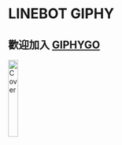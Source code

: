 # LINEBOT GIPHY
## 歡迎加入 [GIPHYGO](https://line.me/R/ti/p/@342qbbsi)


<!-- ![](https://img.onl/O3vbsB){:height="10%" width="10%"} -->
<img src="https://img.onl/O3vbsB" alt="Cover" width="20%"/>
